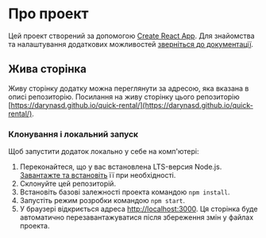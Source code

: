 # Про проект

Цей проект створений за допомогою
[Create React App](https://github.com/facebook/create-react-app). Для знайомства та налаштування додаткових можливостей
[зверніться до документації](https://facebook.github.io/create-react-app/docs/getting-started).

## Жива стoрінка

Живу сторінку додатку можна переглянути за адресою, яка вказана в описі репозиторію. Посилання на живу сторінку цього репозиторію
[https://darynasd.github.io/quick-rental/](https://darynasd.github.io/quick-rental/).

### Клонування і локальний запуск

Щоб запустити додаток локально у себе на комп'ютері:
1. Переконайтеся, що у вас встановлена LTS-версия Node.js.
   [Завантажте та встановіть](https://nodejs.org/en/) її при необхідності.
2. Склонуйте цей репозиторій.
3. Встановіть базові залежності проекта командою `npm install`.
4. Запустіть режим розробки командою `npm start`.
5. У браузері відкриється адреса [http://localhost:3000](http://localhost:3000).
   Ця сторінка буде автоматично перезавантажуватися після збереження змін у файлах проекта.